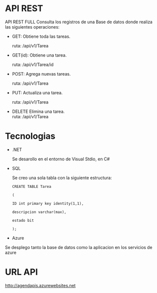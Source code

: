 # API REST

API REST FULL 
Consulta los registros de una Base de datos donde realiza las siguientes operaciones:

+ GET: Obtiene toda las tareas. 

   ruta: /api/v1/Tarea

+ GET(id): Obtiene una tarea.   

   ruta: /api/v1/Tarea/id

+ POST: Agrega nuevas tareas.   
   
   ruta: /api/v1/Tarea

+ PUT: Actualiza una tarea.     

   ruta: /api/v1/Tarea

+ DELETE  Elimina una tarea.    
   ruta: /api/v1/Tarea

# Tecnologias
+ .NET

   Se desarollo en el entorno de Visual Stdio, en C#
+ SQL

  Se creo una sola tabla con la siguiente estructura:
   
      CREATE TABLE Tarea
   
      (
   
      ID int primary key identity(1,1),
    
      descripcion varchar(max),
    
      estado bit
    
      );
  
+ Azure

Se desplego tanto la base de datos como la aplicacion en los servicios de azure

#  URL API
http://agendapis.azurewebsites.net
